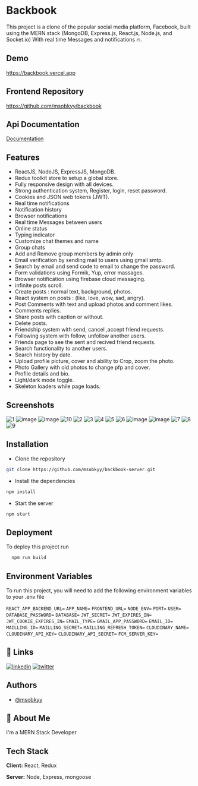 
# Backbook

This project is a clone of the popular social media platform, Facebook, built using the MERN stack (MongoDB, Express.js, React.js, Node.js, and Socket.io) With real time Messages and notifications 🔥.

## Demo
https://backbook.vercel.app

## Frontend Repository
https://github.com/msobkyy/backbook

## Api Documentation
[Documentation](https://documenter.getpostman.com/view/17180740/2s8Z73yrAk#5c4e7d92-f38c-42c0-b781-ac753591f527) 

## Features

- ReactJS, NodeJS, ExpressJS, MongoDB.
- Redux toolkit store to setup a global store.
- Fully responsive design with all devices.
- Strong authentication system, Register, login, reset password.
- Cookies and JSON web tokens (JWT).
- Real time notifications
- Notification history
- Browser notifications
- Real time Messages between users
- Online status
- Typing indicator
- Customize chat themes and name
- Group chats
- Add and Remove group members by admin only
- Email verification by sending mail to users using gmail smtp.
- Search by email and send code to email to change the password.
- Form validations using Formik, Yup, error massages.
- Browser notification using firebase cloud messaging.
- infinite posts scroll.
- Create posts : normal text, background, photos.
- React system on posts : (like, love, wow, sad, angry).
- Post Comments with text and upload photos and comment likes.
- Comments replies.
- Share posts with caption or without.
- Delete posts.
- Friendship system with send, cancel ,accept friend requests.
- Following system with follow, unfollow another users.
- Friends page to see the sent and recived friend requests.
- Search functionality to another users.
- Search history by date.
- Upload profile picture, cover and ability to Crop, zoom the photo.
- Photo Gallery with old photos to change pfp and cover.
- Profile details and bio.
- Light/dark mode toggle.
- Skeleton loaders while page loads.


## Screenshots

![1](https://user-images.githubusercontent.com/106025042/212144889-bb0c3c7d-9cc4-47d1-9e1e-eebc450260c7.jpg)
![image](https://user-images.githubusercontent.com/106025042/217658057-7482c301-9664-4ddd-a2fa-5a43f97b046b.png)
![image](https://user-images.githubusercontent.com/106025042/217658237-c4cc4968-6b8b-497c-a4d5-aed97f4618fa.png)
![10](https://user-images.githubusercontent.com/106025042/212144999-8401717b-da64-4c78-ba13-840fb1b95208.jpg)
![2](https://user-images.githubusercontent.com/106025042/212144922-bb1a4a51-f90e-40a3-8706-122dcaff0787.jpg)
![3](https://user-images.githubusercontent.com/106025042/212144933-2e66373b-7b37-4637-a682-ceedfa5465e9.jpg)
![4](https://user-images.githubusercontent.com/106025042/212144945-bc058a01-7053-4781-be9f-e7e99396e49e.jpg)
![5](https://user-images.githubusercontent.com/106025042/212144951-0364c9d0-2a2f-489f-afed-b08279c4ba46.jpg)
![6](https://user-images.githubusercontent.com/106025042/212144954-39fb37bb-adf8-4965-a0aa-5c0e0031de0a.jpg)
![image](https://user-images.githubusercontent.com/106025042/217658918-7284da57-6322-4688-9400-d110915ed64c.png)
![image](https://user-images.githubusercontent.com/106025042/217660140-36bb174c-4ce0-457a-aabe-57a061599a47.png)
![7](https://user-images.githubusercontent.com/106025042/212144971-a031039c-dc59-465a-9659-c10aeb8e8ce0.jpg)
![8](https://user-images.githubusercontent.com/106025042/212144976-47ed76c2-1d39-4aeb-a15b-b09f8da544b4.jpg)
![9](https://user-images.githubusercontent.com/106025042/212144988-5c55041a-9fbd-41df-a2f4-96cc9d45168c.jpg)

## Installation

- Clone the repository

```bash
git clone https://github.com/msobkyy/backbook-server.git
```

- Install the dependencies

```bash
npm install
```

- Start the server

```bash
npm start
```



## Deployment

To deploy this project run

```bash
  npm run build
```

## Environment Variables

To run this project, you will need to add the following environment variables to your .env file

`REACT_APP_BACKEND_URL=`
`APP_NAME=`
`FRONTEND_URL=`
`NODE_ENV=`
`PORT=`
`USER=`
`DATABASE_PASSWORD=`
`DATABASE=`
`JWT_SECRET=`
`JWT_EXPIRES_IN=`
`JWT_COOKIE_EXPIRES_IN=`
`EMAIL_TYPE=`
`GMAIL_APP_PASSWORD=`
`EMAIL_ID=`
`MAILLING_ID=`
`MAILLING_SECRET=`
`MAILLING_REFRESH_TOKEN=`
`CLOUDINARY_NAME=`
`CLOUDINARY_API_KEY=`
`CLOUDINARY_API_SECRET=`
`FCM_SERVER_KEY=`


## 🔗 Links
[![linkedin](https://img.shields.io/badge/linkedin-0A66C2?style=for-the-badge&logo=linkedin&logoColor=white)](https://www.linkedin.com/in/msobkyy/)
[![twitter](https://img.shields.io/badge/twitter-1DA1F2?style=for-the-badge&logo=twitter&logoColor=white)](https://twitter.com/vsobky)


## Authors

- [@msobkyy](https://www.github.com/msobkyy)


## 🚀 About Me
I'm a MERN Stack Developer



## Tech Stack

**Client:** React, Redux

**Server:** Node, Express, mongoose

